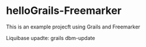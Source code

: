 helloGrails-Freemarker
======================

This is an example projecft using Grails and Freemarker

Liquibase upadte: grails dbm-update
